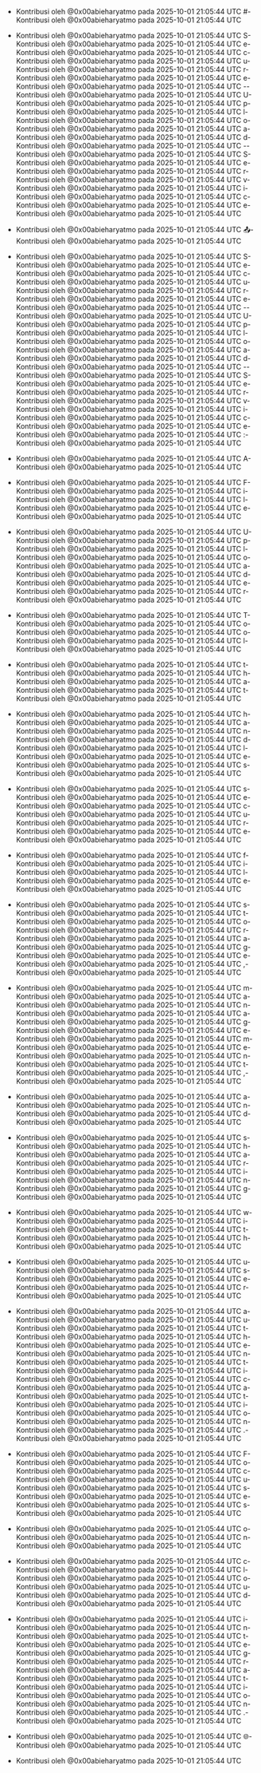 - Kontribusi oleh @0x00abieharyatmo pada 2025-10-01 21:05:44 UTC
#- Kontribusi oleh @0x00abieharyatmo pada 2025-10-01 21:05:44 UTC
 - Kontribusi oleh @0x00abieharyatmo pada 2025-10-01 21:05:44 UTC
S- Kontribusi oleh @0x00abieharyatmo pada 2025-10-01 21:05:44 UTC
e- Kontribusi oleh @0x00abieharyatmo pada 2025-10-01 21:05:44 UTC
c- Kontribusi oleh @0x00abieharyatmo pada 2025-10-01 21:05:44 UTC
u- Kontribusi oleh @0x00abieharyatmo pada 2025-10-01 21:05:44 UTC
r- Kontribusi oleh @0x00abieharyatmo pada 2025-10-01 21:05:44 UTC
e- Kontribusi oleh @0x00abieharyatmo pada 2025-10-01 21:05:44 UTC
-- Kontribusi oleh @0x00abieharyatmo pada 2025-10-01 21:05:44 UTC
U- Kontribusi oleh @0x00abieharyatmo pada 2025-10-01 21:05:44 UTC
p- Kontribusi oleh @0x00abieharyatmo pada 2025-10-01 21:05:44 UTC
l- Kontribusi oleh @0x00abieharyatmo pada 2025-10-01 21:05:44 UTC
o- Kontribusi oleh @0x00abieharyatmo pada 2025-10-01 21:05:44 UTC
a- Kontribusi oleh @0x00abieharyatmo pada 2025-10-01 21:05:44 UTC
d- Kontribusi oleh @0x00abieharyatmo pada 2025-10-01 21:05:44 UTC
-- Kontribusi oleh @0x00abieharyatmo pada 2025-10-01 21:05:44 UTC
S- Kontribusi oleh @0x00abieharyatmo pada 2025-10-01 21:05:44 UTC
e- Kontribusi oleh @0x00abieharyatmo pada 2025-10-01 21:05:44 UTC
r- Kontribusi oleh @0x00abieharyatmo pada 2025-10-01 21:05:44 UTC
v- Kontribusi oleh @0x00abieharyatmo pada 2025-10-01 21:05:44 UTC
i- Kontribusi oleh @0x00abieharyatmo pada 2025-10-01 21:05:44 UTC
c- Kontribusi oleh @0x00abieharyatmo pada 2025-10-01 21:05:44 UTC
e- Kontribusi oleh @0x00abieharyatmo pada 2025-10-01 21:05:44 UTC

- Kontribusi oleh @0x00abieharyatmo pada 2025-10-01 21:05:44 UTC
📤- Kontribusi oleh @0x00abieharyatmo pada 2025-10-01 21:05:44 UTC
 - Kontribusi oleh @0x00abieharyatmo pada 2025-10-01 21:05:44 UTC
S- Kontribusi oleh @0x00abieharyatmo pada 2025-10-01 21:05:44 UTC
e- Kontribusi oleh @0x00abieharyatmo pada 2025-10-01 21:05:44 UTC
c- Kontribusi oleh @0x00abieharyatmo pada 2025-10-01 21:05:44 UTC
u- Kontribusi oleh @0x00abieharyatmo pada 2025-10-01 21:05:44 UTC
r- Kontribusi oleh @0x00abieharyatmo pada 2025-10-01 21:05:44 UTC
e- Kontribusi oleh @0x00abieharyatmo pada 2025-10-01 21:05:44 UTC
-- Kontribusi oleh @0x00abieharyatmo pada 2025-10-01 21:05:44 UTC
U- Kontribusi oleh @0x00abieharyatmo pada 2025-10-01 21:05:44 UTC
p- Kontribusi oleh @0x00abieharyatmo pada 2025-10-01 21:05:44 UTC
l- Kontribusi oleh @0x00abieharyatmo pada 2025-10-01 21:05:44 UTC
o- Kontribusi oleh @0x00abieharyatmo pada 2025-10-01 21:05:44 UTC
a- Kontribusi oleh @0x00abieharyatmo pada 2025-10-01 21:05:44 UTC
d- Kontribusi oleh @0x00abieharyatmo pada 2025-10-01 21:05:44 UTC
-- Kontribusi oleh @0x00abieharyatmo pada 2025-10-01 21:05:44 UTC
S- Kontribusi oleh @0x00abieharyatmo pada 2025-10-01 21:05:44 UTC
e- Kontribusi oleh @0x00abieharyatmo pada 2025-10-01 21:05:44 UTC
r- Kontribusi oleh @0x00abieharyatmo pada 2025-10-01 21:05:44 UTC
v- Kontribusi oleh @0x00abieharyatmo pada 2025-10-01 21:05:44 UTC
i- Kontribusi oleh @0x00abieharyatmo pada 2025-10-01 21:05:44 UTC
c- Kontribusi oleh @0x00abieharyatmo pada 2025-10-01 21:05:44 UTC
e- Kontribusi oleh @0x00abieharyatmo pada 2025-10-01 21:05:44 UTC
:- Kontribusi oleh @0x00abieharyatmo pada 2025-10-01 21:05:44 UTC
 - Kontribusi oleh @0x00abieharyatmo pada 2025-10-01 21:05:44 UTC
A- Kontribusi oleh @0x00abieharyatmo pada 2025-10-01 21:05:44 UTC
 - Kontribusi oleh @0x00abieharyatmo pada 2025-10-01 21:05:44 UTC
F- Kontribusi oleh @0x00abieharyatmo pada 2025-10-01 21:05:44 UTC
i- Kontribusi oleh @0x00abieharyatmo pada 2025-10-01 21:05:44 UTC
l- Kontribusi oleh @0x00abieharyatmo pada 2025-10-01 21:05:44 UTC
e- Kontribusi oleh @0x00abieharyatmo pada 2025-10-01 21:05:44 UTC
 - Kontribusi oleh @0x00abieharyatmo pada 2025-10-01 21:05:44 UTC
U- Kontribusi oleh @0x00abieharyatmo pada 2025-10-01 21:05:44 UTC
p- Kontribusi oleh @0x00abieharyatmo pada 2025-10-01 21:05:44 UTC
l- Kontribusi oleh @0x00abieharyatmo pada 2025-10-01 21:05:44 UTC
o- Kontribusi oleh @0x00abieharyatmo pada 2025-10-01 21:05:44 UTC
a- Kontribusi oleh @0x00abieharyatmo pada 2025-10-01 21:05:44 UTC
d- Kontribusi oleh @0x00abieharyatmo pada 2025-10-01 21:05:44 UTC
e- Kontribusi oleh @0x00abieharyatmo pada 2025-10-01 21:05:44 UTC
r- Kontribusi oleh @0x00abieharyatmo pada 2025-10-01 21:05:44 UTC
 - Kontribusi oleh @0x00abieharyatmo pada 2025-10-01 21:05:44 UTC
T- Kontribusi oleh @0x00abieharyatmo pada 2025-10-01 21:05:44 UTC
o- Kontribusi oleh @0x00abieharyatmo pada 2025-10-01 21:05:44 UTC
o- Kontribusi oleh @0x00abieharyatmo pada 2025-10-01 21:05:44 UTC
l- Kontribusi oleh @0x00abieharyatmo pada 2025-10-01 21:05:44 UTC
 - Kontribusi oleh @0x00abieharyatmo pada 2025-10-01 21:05:44 UTC
t- Kontribusi oleh @0x00abieharyatmo pada 2025-10-01 21:05:44 UTC
h- Kontribusi oleh @0x00abieharyatmo pada 2025-10-01 21:05:44 UTC
a- Kontribusi oleh @0x00abieharyatmo pada 2025-10-01 21:05:44 UTC
t- Kontribusi oleh @0x00abieharyatmo pada 2025-10-01 21:05:44 UTC
 - Kontribusi oleh @0x00abieharyatmo pada 2025-10-01 21:05:44 UTC
h- Kontribusi oleh @0x00abieharyatmo pada 2025-10-01 21:05:44 UTC
a- Kontribusi oleh @0x00abieharyatmo pada 2025-10-01 21:05:44 UTC
n- Kontribusi oleh @0x00abieharyatmo pada 2025-10-01 21:05:44 UTC
d- Kontribusi oleh @0x00abieharyatmo pada 2025-10-01 21:05:44 UTC
l- Kontribusi oleh @0x00abieharyatmo pada 2025-10-01 21:05:44 UTC
e- Kontribusi oleh @0x00abieharyatmo pada 2025-10-01 21:05:44 UTC
s- Kontribusi oleh @0x00abieharyatmo pada 2025-10-01 21:05:44 UTC
 - Kontribusi oleh @0x00abieharyatmo pada 2025-10-01 21:05:44 UTC
s- Kontribusi oleh @0x00abieharyatmo pada 2025-10-01 21:05:44 UTC
e- Kontribusi oleh @0x00abieharyatmo pada 2025-10-01 21:05:44 UTC
c- Kontribusi oleh @0x00abieharyatmo pada 2025-10-01 21:05:44 UTC
u- Kontribusi oleh @0x00abieharyatmo pada 2025-10-01 21:05:44 UTC
r- Kontribusi oleh @0x00abieharyatmo pada 2025-10-01 21:05:44 UTC
e- Kontribusi oleh @0x00abieharyatmo pada 2025-10-01 21:05:44 UTC
 - Kontribusi oleh @0x00abieharyatmo pada 2025-10-01 21:05:44 UTC
f- Kontribusi oleh @0x00abieharyatmo pada 2025-10-01 21:05:44 UTC
i- Kontribusi oleh @0x00abieharyatmo pada 2025-10-01 21:05:44 UTC
l- Kontribusi oleh @0x00abieharyatmo pada 2025-10-01 21:05:44 UTC
e- Kontribusi oleh @0x00abieharyatmo pada 2025-10-01 21:05:44 UTC
 - Kontribusi oleh @0x00abieharyatmo pada 2025-10-01 21:05:44 UTC
s- Kontribusi oleh @0x00abieharyatmo pada 2025-10-01 21:05:44 UTC
t- Kontribusi oleh @0x00abieharyatmo pada 2025-10-01 21:05:44 UTC
o- Kontribusi oleh @0x00abieharyatmo pada 2025-10-01 21:05:44 UTC
r- Kontribusi oleh @0x00abieharyatmo pada 2025-10-01 21:05:44 UTC
a- Kontribusi oleh @0x00abieharyatmo pada 2025-10-01 21:05:44 UTC
g- Kontribusi oleh @0x00abieharyatmo pada 2025-10-01 21:05:44 UTC
e- Kontribusi oleh @0x00abieharyatmo pada 2025-10-01 21:05:44 UTC
,- Kontribusi oleh @0x00abieharyatmo pada 2025-10-01 21:05:44 UTC
 - Kontribusi oleh @0x00abieharyatmo pada 2025-10-01 21:05:44 UTC
m- Kontribusi oleh @0x00abieharyatmo pada 2025-10-01 21:05:44 UTC
a- Kontribusi oleh @0x00abieharyatmo pada 2025-10-01 21:05:44 UTC
n- Kontribusi oleh @0x00abieharyatmo pada 2025-10-01 21:05:44 UTC
a- Kontribusi oleh @0x00abieharyatmo pada 2025-10-01 21:05:44 UTC
g- Kontribusi oleh @0x00abieharyatmo pada 2025-10-01 21:05:44 UTC
e- Kontribusi oleh @0x00abieharyatmo pada 2025-10-01 21:05:44 UTC
m- Kontribusi oleh @0x00abieharyatmo pada 2025-10-01 21:05:44 UTC
e- Kontribusi oleh @0x00abieharyatmo pada 2025-10-01 21:05:44 UTC
n- Kontribusi oleh @0x00abieharyatmo pada 2025-10-01 21:05:44 UTC
t- Kontribusi oleh @0x00abieharyatmo pada 2025-10-01 21:05:44 UTC
,- Kontribusi oleh @0x00abieharyatmo pada 2025-10-01 21:05:44 UTC
 - Kontribusi oleh @0x00abieharyatmo pada 2025-10-01 21:05:44 UTC
a- Kontribusi oleh @0x00abieharyatmo pada 2025-10-01 21:05:44 UTC
n- Kontribusi oleh @0x00abieharyatmo pada 2025-10-01 21:05:44 UTC
d- Kontribusi oleh @0x00abieharyatmo pada 2025-10-01 21:05:44 UTC
 - Kontribusi oleh @0x00abieharyatmo pada 2025-10-01 21:05:44 UTC
s- Kontribusi oleh @0x00abieharyatmo pada 2025-10-01 21:05:44 UTC
h- Kontribusi oleh @0x00abieharyatmo pada 2025-10-01 21:05:44 UTC
a- Kontribusi oleh @0x00abieharyatmo pada 2025-10-01 21:05:44 UTC
r- Kontribusi oleh @0x00abieharyatmo pada 2025-10-01 21:05:44 UTC
i- Kontribusi oleh @0x00abieharyatmo pada 2025-10-01 21:05:44 UTC
n- Kontribusi oleh @0x00abieharyatmo pada 2025-10-01 21:05:44 UTC
g- Kontribusi oleh @0x00abieharyatmo pada 2025-10-01 21:05:44 UTC
 - Kontribusi oleh @0x00abieharyatmo pada 2025-10-01 21:05:44 UTC
w- Kontribusi oleh @0x00abieharyatmo pada 2025-10-01 21:05:44 UTC
i- Kontribusi oleh @0x00abieharyatmo pada 2025-10-01 21:05:44 UTC
t- Kontribusi oleh @0x00abieharyatmo pada 2025-10-01 21:05:44 UTC
h- Kontribusi oleh @0x00abieharyatmo pada 2025-10-01 21:05:44 UTC
 - Kontribusi oleh @0x00abieharyatmo pada 2025-10-01 21:05:44 UTC
u- Kontribusi oleh @0x00abieharyatmo pada 2025-10-01 21:05:44 UTC
s- Kontribusi oleh @0x00abieharyatmo pada 2025-10-01 21:05:44 UTC
e- Kontribusi oleh @0x00abieharyatmo pada 2025-10-01 21:05:44 UTC
r- Kontribusi oleh @0x00abieharyatmo pada 2025-10-01 21:05:44 UTC
 - Kontribusi oleh @0x00abieharyatmo pada 2025-10-01 21:05:44 UTC
a- Kontribusi oleh @0x00abieharyatmo pada 2025-10-01 21:05:44 UTC
u- Kontribusi oleh @0x00abieharyatmo pada 2025-10-01 21:05:44 UTC
t- Kontribusi oleh @0x00abieharyatmo pada 2025-10-01 21:05:44 UTC
h- Kontribusi oleh @0x00abieharyatmo pada 2025-10-01 21:05:44 UTC
e- Kontribusi oleh @0x00abieharyatmo pada 2025-10-01 21:05:44 UTC
n- Kontribusi oleh @0x00abieharyatmo pada 2025-10-01 21:05:44 UTC
t- Kontribusi oleh @0x00abieharyatmo pada 2025-10-01 21:05:44 UTC
i- Kontribusi oleh @0x00abieharyatmo pada 2025-10-01 21:05:44 UTC
c- Kontribusi oleh @0x00abieharyatmo pada 2025-10-01 21:05:44 UTC
a- Kontribusi oleh @0x00abieharyatmo pada 2025-10-01 21:05:44 UTC
t- Kontribusi oleh @0x00abieharyatmo pada 2025-10-01 21:05:44 UTC
i- Kontribusi oleh @0x00abieharyatmo pada 2025-10-01 21:05:44 UTC
o- Kontribusi oleh @0x00abieharyatmo pada 2025-10-01 21:05:44 UTC
n- Kontribusi oleh @0x00abieharyatmo pada 2025-10-01 21:05:44 UTC
.- Kontribusi oleh @0x00abieharyatmo pada 2025-10-01 21:05:44 UTC
 - Kontribusi oleh @0x00abieharyatmo pada 2025-10-01 21:05:44 UTC
F- Kontribusi oleh @0x00abieharyatmo pada 2025-10-01 21:05:44 UTC
o- Kontribusi oleh @0x00abieharyatmo pada 2025-10-01 21:05:44 UTC
c- Kontribusi oleh @0x00abieharyatmo pada 2025-10-01 21:05:44 UTC
u- Kontribusi oleh @0x00abieharyatmo pada 2025-10-01 21:05:44 UTC
s- Kontribusi oleh @0x00abieharyatmo pada 2025-10-01 21:05:44 UTC
e- Kontribusi oleh @0x00abieharyatmo pada 2025-10-01 21:05:44 UTC
s- Kontribusi oleh @0x00abieharyatmo pada 2025-10-01 21:05:44 UTC
 - Kontribusi oleh @0x00abieharyatmo pada 2025-10-01 21:05:44 UTC
o- Kontribusi oleh @0x00abieharyatmo pada 2025-10-01 21:05:44 UTC
n- Kontribusi oleh @0x00abieharyatmo pada 2025-10-01 21:05:44 UTC
 - Kontribusi oleh @0x00abieharyatmo pada 2025-10-01 21:05:44 UTC
c- Kontribusi oleh @0x00abieharyatmo pada 2025-10-01 21:05:44 UTC
l- Kontribusi oleh @0x00abieharyatmo pada 2025-10-01 21:05:44 UTC
o- Kontribusi oleh @0x00abieharyatmo pada 2025-10-01 21:05:44 UTC
u- Kontribusi oleh @0x00abieharyatmo pada 2025-10-01 21:05:44 UTC
d- Kontribusi oleh @0x00abieharyatmo pada 2025-10-01 21:05:44 UTC
 - Kontribusi oleh @0x00abieharyatmo pada 2025-10-01 21:05:44 UTC
i- Kontribusi oleh @0x00abieharyatmo pada 2025-10-01 21:05:44 UTC
n- Kontribusi oleh @0x00abieharyatmo pada 2025-10-01 21:05:44 UTC
t- Kontribusi oleh @0x00abieharyatmo pada 2025-10-01 21:05:44 UTC
e- Kontribusi oleh @0x00abieharyatmo pada 2025-10-01 21:05:44 UTC
g- Kontribusi oleh @0x00abieharyatmo pada 2025-10-01 21:05:44 UTC
r- Kontribusi oleh @0x00abieharyatmo pada 2025-10-01 21:05:44 UTC
a- Kontribusi oleh @0x00abieharyatmo pada 2025-10-01 21:05:44 UTC
t- Kontribusi oleh @0x00abieharyatmo pada 2025-10-01 21:05:44 UTC
i- Kontribusi oleh @0x00abieharyatmo pada 2025-10-01 21:05:44 UTC
o- Kontribusi oleh @0x00abieharyatmo pada 2025-10-01 21:05:44 UTC
n- Kontribusi oleh @0x00abieharyatmo pada 2025-10-01 21:05:44 UTC
.- Kontribusi oleh @0x00abieharyatmo pada 2025-10-01 21:05:44 UTC
 - Kontribusi oleh @0x00abieharyatmo pada 2025-10-01 21:05:44 UTC
🌐- Kontribusi oleh @0x00abieharyatmo pada 2025-10-01 21:05:44 UTC

- Kontribusi oleh @0x00abieharyatmo pada 2025-10-01 21:05:44 UTC
